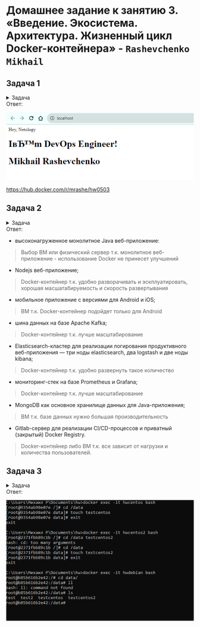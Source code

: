 # Домашнее задание к занятию 3. «Введение. Экосистема. Архитектура. Жизненный цикл Docker-контейнера» - `Rashevchenko Mikhail`

## Задача 1
<details><summary>Задача</summary>

Сценарий выполнения задачи:

- создайте свой репозиторий на https://hub.docker.com;
- выберите любой образ, который содержит веб-сервер Nginx;
- создайте свой fork образа;
- реализуйте функциональность:
запуск веб-сервера в фоне с индекс-страницей, содержащей HTML-код ниже:
```
<html>
<head>
Hey, Netology
</head>
<body>
<h1>I’m DevOps Engineer!</h1>
</body>
</html>
```

Опубликуйте созданный fork в своём репозитории и предоставьте ответ в виде ссылки на https://hub.docker.com/username_repo.    
</details>
Ответ:   

![](https://github.com/mrashevchenko/gitlab-hw/blob/hw05-virt-03/img/hw050301.PNG)  

https://hub.docker.com/r/mrashe/hw0503

## Задача 2
<details><summary>Задача</summary>
Посмотрите на сценарий ниже и ответьте на вопрос:
«Подходит ли в этом сценарии использование Docker-контейнеров или лучше подойдёт виртуальная машина, физическая машина? Может быть, возможны разные варианты?»

Детально опишите и обоснуйте свой выбор.


--

Сценарий:

- высоконагруженное монолитное Java веб-приложение;
- Nodejs веб-приложение;
- мобильное приложение c версиями для Android и iOS;
- шина данных на базе Apache Kafka;
- Elasticsearch-кластер для реализации логирования продуктивного веб-приложения — три ноды elasticsearch, два logstash и две ноды kibana;
- мониторинг-стек на базе Prometheus и Grafana;
- MongoDB как основное хранилище данных для Java-приложения;
- Gitlab-сервер для реализации CI/CD-процессов и приватный (закрытый) Docker Registry.   
</details>
Ответ:

- высоконагруженное монолитное Java веб-приложение:

> Выбор ВМ или физический сервер т.к. монолитное веб-приложение - использование Docker не принесет улучшений

- Nodejs веб-приложение;

> Docker-контейнер т.к. удобно разворачивать и эскплуатировать, хорошая масшатабируемость и скорость развертывания
- мобильное приложение c версиями для Android и iOS;

> ВМ т.к. Docker-контейнер подойдет только для Android
- шина данных на базе Apache Kafka;

> Docker-контейнер т.к. лучше масштабирование
- Elasticsearch-кластер для реализации логирования продуктивного веб-приложения — три ноды elasticsearch, два logstash и две ноды kibana;

> Docker-контейнер т.к. удобно развернуть такое количество
- мониторинг-стек на базе Prometheus и Grafana;

> Docker-контейнер т.к. лучше масштабирование
- MongoDB как основное хранилище данных для Java-приложения;

> ВМ т.к. базе данных нужно большая производительность
- Gitlab-сервер для реализации CI/CD-процессов и приватный (закрытый) Docker Registry.  

> Docker-контейнер либо ВМ т.к. все зависит от нагрузки и количества пользователей.

## Задача 3
<details><summary>Задача</summary>
- Запустите первый контейнер из образа ***centos*** c любым тегом в фоновом режиме, подключив папку ```/data``` из текущей рабочей директории на хостовой машине в ```/data``` контейнера.
- Запустите второй контейнер из образа ***debian*** в фоновом режиме, подключив папку ```/data``` из текущей рабочей директории на хостовой машине в ```/data``` контейнера.
- Подключитесь к первому контейнеру с помощью ```docker exec``` и создайте текстовый файл любого содержания в ```/data```.
- Добавьте ещё один файл в папку ```/data``` на хостовой машине.
- Подключитесь во второй контейнер и отобразите листинг и содержание файлов в ```/data``` контейнера.
</details>
Ответ: 

![](https://github.com/mrashevchenko/gitlab-hw/blob/hw05-virt-03/img/hw050302.PNG)  
